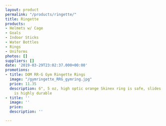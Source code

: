 ```yaml
---
layout: product
permalink: "/products/ringette/"
title: Ringette
products:
- Helmets w/ Cage
- Goals
- Indoor Sticks
- Water Bottles
- Rings
- Uniforms
photos: []
suppliers: []
date: '2019-03-29T23:02:37.000+00:00'
promotions:
- title: DOM RR-G Gym Ringette Rings
  image: "/gymringette_RRG_gymring.jpg"
  price: 11.35
  description: 6", 5 oz, high optic orange Skinex ring is safe, slides easily and
    is highly durable
- title: ''
  image: ''
  price: 
  description: ''

---
```

